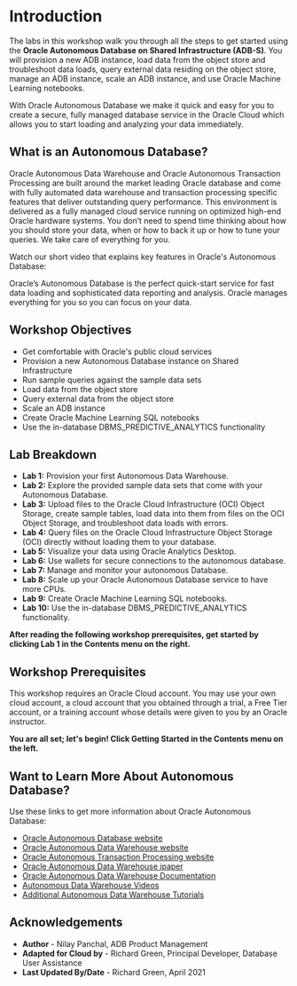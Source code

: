 # Introduction

The labs in this workshop walk you through all the steps to get started using the **Oracle Autonomous Database on Shared Infrastructure (ADB-S)**. You will provision a new ADB instance, load data from the object store and troubleshoot data loads, query external data residing on the object store, manage an ADB instance, scale an ADB instance, and use Oracle Machine Learning notebooks.

With Oracle Autonomous Database we make it quick and easy for you to create a secure, fully managed database service in the Oracle Cloud which allows you to start loading and analyzing your data immediately.

## What is an Autonomous Database?
Oracle Autonomous Data Warehouse and Oracle Autonomous Transaction Processing are built around the market leading Oracle database and come with fully automated data warehouse and transaction processing specific features that deliver outstanding query performance. This environment is delivered as a fully managed cloud service running on optimized high-end Oracle hardware systems.  You don’t need to spend time thinking about how you should store your data, when or how to back it up or how to tune your queries. We take care of everything for you.

Watch our short video that explains key features in Oracle's Autonomous Database:

[](youtube:c-DUIePFKco)

Oracle’s Autonomous Database is the perfect quick-start service for fast data loading and sophisticated data reporting and analysis. Oracle manages everything for you so you can focus on your data.

## Workshop Objectives
- Get comfortable with Oracle's public cloud services
- Provision a new Autonomous Database instance on Shared Infrastructure
- Run sample queries against the sample data sets
- Load data from the object store
- Query external data from the object store
- Scale an ADB instance
- Create Oracle Machine Learning SQL notebooks
- Use the in-database DBMS\_PREDICTIVE\_ANALYTICS functionality

## Lab Breakdown
- **Lab 1:** Provision your first Autonomous Data Warehouse.
- **Lab 2:** Explore the provided sample data sets that come with your Autonomous Database.
- **Lab 3:** Upload files to the Oracle Cloud Infrastructure (OCI) Object Storage, create sample tables, load data into them from files on the OCI Object Storage, and troubleshoot data loads with errors.
- **Lab 4:** Query files on the Oracle Cloud Infrastructure Object Storage (OCI) directly without loading them to your database.
- **Lab 5:** Visualize your data using Oracle Analytics Desktop.
- **Lab 6:** Use wallets for secure connections to the autonomous database.
- **Lab 7:** Manage and monitor your autonomous Database.
- **Lab 8:** Scale up your Oracle Autonomous Database service to have more CPUs.
- **Lab 9:** Create Oracle Machine Learning SQL notebooks.
- **Lab 10:** Use the in-database DBMS\_PREDICTIVE\_ANALYTICS functionality.

**After reading the following workshop prerequisites, get started by clicking Lab 1 in the Contents menu on the right.**

## Workshop Prerequisites
This workshop requires an Oracle Cloud account. You may use your own cloud account, a cloud account that you obtained through a trial, a Free Tier account, or a training account whose details were given to you by an Oracle instructor.

**You are all set; let's begin! Click Getting Started in the Contents menu on the left.**

## Want to Learn More About Autonomous Database?

Use these links to get more information about Oracle Autonomous Database:

- <a href="https://www.oracle.com/database/autonomous-database.html" target="\_blank">Oracle Autonomous Database website</a>
- <a href="https://www.oracle.com/database/adw-cloud.html" target="\_blank">Oracle Autonomous Data Warehouse website</a>
- <a href="https://www.oracle.com/database/atp-cloud.html" target="\_blank">Oracle Autonomous Transaction Processing website</a>
- <a href="http://www.oracle.com/us/products/database/autonomous-dw-cloud-ipaper-3938921.pdf" target="\_blank">Oracle Autonomous Data Warehouse ipaper</a>
- <a href="https://docs.oracle.com/en/cloud/paas/autonomous-data-warehouse-cloud/index.html" target="\_blank">Oracle Autonomous Data Warehouse Documentation</a>
- <a href="https://docs.oracle.com/en/cloud/paas/autonomous-data-warehouse-cloud/videos.html" target="\_blank">Autonomous Data Warehouse Videos</a>
- <a href="https://docs.oracle.com/en/cloud/paas/autonomous-data-warehouse-cloud/tutorials.html" target="\_blank">Additional Autonomous Data Warehouse Tutorials</a>

## Acknowledgements

- **Author** - Nilay Panchal, ADB Product Management
- **Adapted for Cloud by** - Richard Green, Principal Developer, Database User Assistance
- **Last Updated By/Date** - Richard Green, April 2021
